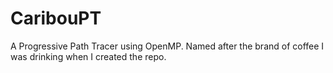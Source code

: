 CaribouPT
=========

A Progressive Path Tracer using OpenMP. Named after the brand of coffee I was drinking when I created the repo.

